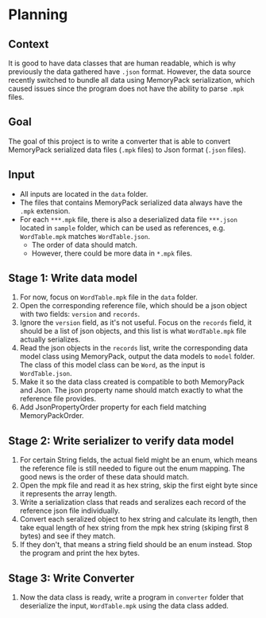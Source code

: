 # Planning

## Context
It is good to have data classes that are human readable, which is why previously the data gathered have `.json` format. However, the data source recently switched to bundle all data using MemoryPack serialization, which caused issues since the program does not have the ability to parse `.mpk` files.

## Goal
The goal of this project is to write a converter that is able to convert MemoryPack serialized data files (`.mpk` files) to Json format (`.json` files).


## Input
- All inputs are located in the `data` folder.
- The files that contains MemoryPack serialized data always have the `.mpk` extension.
- For each `***.mpk` file, there is also a deserialized data file `***.json` located in `sample` folder, which can be used as references, e.g. `WordTable.mpk` matches `WordTable.json`. 
    - The order of data should match.
    - However, there could be more data in `*.mpk` files.


## Stage 1: Write data model
1. For now, focus on `WordTable.mpk` file in the `data` folder.
2. Open the corresponding reference file, which should be a json object with two fields: `version` and `records`.
3. Ignore the `version` field, as it's not useful. Focus on the `records` field, it should be a list of json objects, and this list is what `WordTable.mpk` file actually serializes.
4. Read the json objects in the `records` list, write the corresponding data model class using MemoryPack, output the data models to `model` folder. The class of this model class can be `Word`, as the input is `WordTable.json`.
5. Make it so the data class created is compatible to both MemoryPack and Json. The json property name should match exactly to what the reference file provides.
6. Add JsonPropertyOrder property for each field matching MemoryPackOrder.

## Stage 2: Write serializer to verify data model
1. For certain String fields, the actual field might be an enum, which means the reference file is still needed to figure out the enum mapping. The good news is the order of these data should match.
2. Open the mpk file and read it as hex string, skip the first eight byte since it represents the array length.
3. Write a serialization class that reads and seralizes each record of the reference json file individually.
4. Convert each seralized object to hex string and calculate its length, then take equal length of hex string from the mpk hex string (skiping first 8 bytes) and see if they match.
4. If they don't, that means a string field should be an enum instead. Stop the program and print the hex bytes.

## Stage 3: Write Converter
1. Now the data class is ready, write a program in `converter` folder that deserialize the input, `WordTable.mpk` using the data class added.
